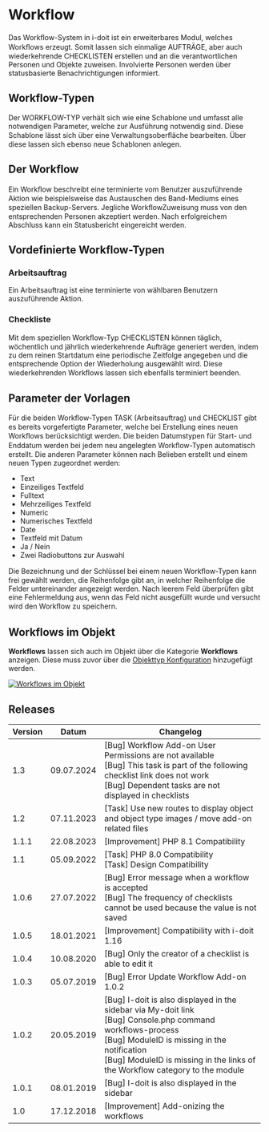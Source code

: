 # Workflow

Das Workﬂow-System in i-doit ist ein erweiterbares Modul, welches Workﬂows erzeugt. Somit lassen sich einmalige AUFTRÄGE, aber auch wiederkehrende CHECKLISTEN erstellen und an die verantwortlichen Personen und Objekte zuweisen. Involvierte Personen werden über statusbasierte Benachrichtigungen informiert.

Workflow-Typen
--------------

Der WORKFLOW-TYP verhält sich wie eine Schablone und umfasst alle notwendigen Parameter, welche zur Ausführung notwendig sind. Diese Schablone lässt sich über eine Verwaltungsoberﬂäche bearbeiten. Über diese lassen sich ebenso neue Schablonen anlegen.

Der Workflow
------------

Ein Workﬂow beschreibt eine terminierte vom Benutzer auszuführende Aktion wie beispielsweise das Austauschen des Band-Mediums eines speziellen Backup-Servers. Jegliche WorkﬂowZuweisung muss von den entsprechenden Personen akzeptiert werden. Nach erfolgreichem Abschluss kann ein Statusbericht eingereicht werden.

Vordefinierte Workflow-Typen
----------------------------

### Arbeitsauftrag

Ein Arbeitsauftrag ist eine terminierte von wählbaren Benutzern auszuführende Aktion.

### Checkliste

Mit dem speziellen Workﬂow-Typ CHECKLISTEN können täglich, wöchentlich und jährlich wiederkehrende Aufträge generiert werden, indem zu dem reinen Startdatum eine periodische Zeitfolge angegeben und die entsprechende Option der Wiederholung ausgewählt wird. Diese wiederkehrenden Workﬂows lassen sich ebenfalls terminiert beenden.

Parameter der Vorlagen
----------------------

Für die beiden Workﬂow-Typen TASK (Arbeitsauftrag) und CHECKLIST gibt es bereits vorgefertigte Parameter, welche bei Erstellung eines neuen Workﬂows berücksichtigt werden. Die beiden Datumstypen für Start- und Enddatum werden bei jedem neu angelegten Workﬂow-Typen automatisch erstellt. Die anderen Parameter können nach Belieben erstellt und einem neuen Typen zugeordnet werden:

*   Text
*   Einzeiliges Textfeld
*   Fulltext
*   Mehrzeiliges Textfeld
*   Numeric
*   Numerisches Textfeld
*   Date
*   Textfeld mit Datum
*   Ja / Nein
*   Zwei Radiobuttons zur Auswahl

Die Bezeichnung und der Schlüssel bei einem neuen Workﬂow-Typen kann frei gewählt werden, die Reihenfolge gibt an, in welcher Reihenfolge die Felder untereinander angezeigt werden. Nach leerem Feld überprüfen gibt eine Fehlermeldung aus, wenn das Feld nicht ausgefüllt wurde und versucht wird den Workﬂow zu speichern.

Workflows im Objekt
-------------------

**Workflows** lassen sich auch im Objekt über die Kategorie **Workflows** anzeigen. Diese muss zuvor über die [Objekttyp Konfiguration](../grundlagen/zurodnung-von-kategorien-zu-objekttypen.md) hinzugefügt werden.

[![Workflows im Objekt](../assets/images/de/i-doit-pro-add-ons/workflow/1-wf.png)](../assets/images/de/i-doit-pro-add-ons/workflow/1-wf.png)

Releases
--------

| Version | Datum      | Changelog                                                                                                                                                                                                                                       |
| ------- | ---------- | ----------------------------------------------------------------------------------------------------------------------------------------------------------------------------------------------------------------------------------------------- |
| 1.3     | 09.07.2024 | [Bug] Workflow Add-on User Permissions are not available<br>[Bug] This task is part of the following checklist link does not work<br>[Bug] Dependent tasks are not displayed in checklists                                                      |
| 1.2     | 07.11.2023 | [Task] Use new routes to display object and object type images / move add-on related files                                                                                                                                                      |
| 1.1.1   | 22.08.2023 | [Improvement] PHP 8.1 Compatibility                                                                                                                                                                                                             |
| 1.1     | 05.09.2022 | [Task] PHP 8.0 Compatibility  <br>[Task] Design Compatibility                                                                                                                                                                                   |
| 1.0.6   | 27.07.2022 | [Bug] Error message when a workflow is accepted  <br>[Bug] The frequency of checklists cannot be used because the value is not saved                                                                                                            |
| 1.0.5   | 18.01.2021 | [Improvement] Compatibility with i-doit 1.16                                                                                                                                                                                                    |
| 1.0.4   | 10.08.2020 | [Bug] Only the creator of a checklist is able to edit it                                                                                                                                                                                        |
| 1.0.3   | 05.07.2019 | [Bug] Error Update Workflow Add-on 1.0.2                                                                                                                                                                                                        |
| 1.0.2   | 20.05.2019 | [Bug] I-doit is also displayed in the sidebar via My-doit link<br>[Bug] Console.php command workflows-process<br>[Bug] ModuleID is missing in the notification<br>[Bug] ModuleID is missing in the links of the Workflow category to the module |
| 1.0.1   | 08.01.2019 | [Bug] I-doit is also displayed in the sidebar                                                                                                                                                                                                   |
| 1.0     | 17.12.2018 | [Improvement] Add-onizing the workflows                                                                                                                                                                                                         |
